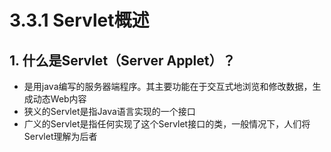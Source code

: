 # 3.3.1 Servlet概述

## 1. 什么是Servlet（Server Applet）？

*  是用java编写的服务器端程序。其主要功能在于交互式地浏览和修改数据，生成动态Web内容
*  狭义的Servlet是指Java语言实现的一个接口
*  广义的Servlet是指任何实现了这个Servlet接口的类，一般情况下，人们将Servlet理解为后者

